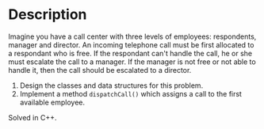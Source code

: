 # Description

Imagine you have a call center with three levels of employees: respondents, manager and director. An incoming telephone
call must be first allocated to a respondant who is free. If the respondant can't handle the call, he or she must
escalate the call to a manager. If the manager is not free or not able to handle it, then the call should be escalated
to a director.

1. Design the classes and data structures for this problem.
2. Implement a method `dispatchCall()` which assigns a call to the first available employee.

Solved in C++.
